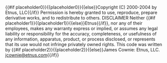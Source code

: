 {{#if placeholder0}}{{placeholder0}}{{else}}Copyright (C) 2000-2004 by Etnus, LLC{{/if}} Permission is hereby granted to use, reproduce, prepare derivative works, and to redistribute to others. DISCLAIMER Neither {{#if placeholder1}}{{placeholder1}}{{else}}Etnus{{/if}}, nor any of their employees, makes any warranty express or implied, or assumes any legal liability or responsibility for the accuracy, completeness, or usefulness of any information, apparatus, product, or process disclosed, or represents that its use would not infringe privately owned rights. This code was written by {{#if placeholder2}}{{placeholder2}}{{else}}James Cownie: Etnus, LLC. <jcownie@etnus.com>{{/if}}